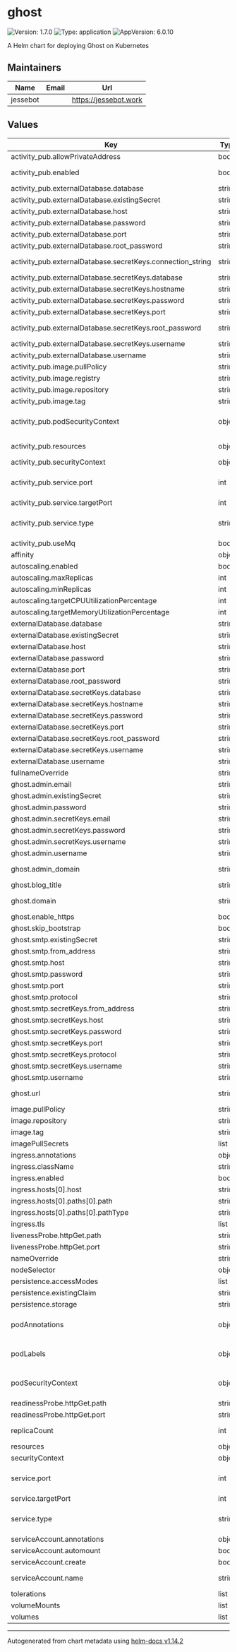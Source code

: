 # ghost

![Version: 1.7.0](https://img.shields.io/badge/Version-1.7.0-informational?style=flat-square) ![Type: application](https://img.shields.io/badge/Type-application-informational?style=flat-square) ![AppVersion: 6.0.10](https://img.shields.io/badge/AppVersion-6.0.10-informational?style=flat-square)

A Helm chart for deploying Ghost on Kubernetes

## Maintainers

| Name | Email | Url |
| ---- | ------ | --- |
| jessebot |  | <https://jessebot.work> |

## Values

| Key | Type | Default | Description |
|-----|------|---------|-------------|
| activity_pub.allowPrivateAddress | bool | `true` | allow private addresses |
| activity_pub.enabled | bool | `true` | enable activity pub. I actually don't know how to make this work without activity pub :( submit a PR if you know! |
| activity_pub.externalDatabase.database | string | `""` | database name. ignored if existingSecret not "" |
| activity_pub.externalDatabase.existingSecret | string | `""` | existing kubernetes secret for your external Database |
| activity_pub.externalDatabase.host | string | `""` | database hostname. ignored if existingSecret not "" |
| activity_pub.externalDatabase.password | string | `""` | database password. ignored if existingSecret not "" |
| activity_pub.externalDatabase.port | string | `""` | database port. ignored if existingSecret not "" |
| activity_pub.externalDatabase.root_password | string | `""` | database root password. ignored if existingSecret not "" |
| activity_pub.externalDatabase.secretKeys.connection_string | string | `""` | secret key in existing k8s secret for ActivityPub mysql connection string |
| activity_pub.externalDatabase.secretKeys.database | string | `""` | secret key in existing k8s secret for ActivityPub database name |
| activity_pub.externalDatabase.secretKeys.hostname | string | `""` | secret key in existing k8s secret for ActivityPub database hostname |
| activity_pub.externalDatabase.secretKeys.password | string | `""` | secret key in existing k8s secret for ActivityPub database password |
| activity_pub.externalDatabase.secretKeys.port | string | `""` | secret key in existing k8s secret for ActivityPub database port |
| activity_pub.externalDatabase.secretKeys.root_password | string | `""` | secret key in existing k8s secret for ActivityPub database root password |
| activity_pub.externalDatabase.secretKeys.username | string | `""` | secret key in existing k8s secret for ActivityPub database username |
| activity_pub.externalDatabase.username | string | `""` | database username. ignored if existingSecret not "" |
| activity_pub.image.pullPolicy | string | `"IfNotPresent"` | This sets the pull policy for ActivityPub images. |
| activity_pub.image.registry | string | `"ghcr.io"` | ActivityPub image registry |
| activity_pub.image.repository | string | `"tryghost/activitypub"` | ActivityPub image repo |
| activity_pub.image.tag | string | `"1.1"` | ActivityPub verison (the image tag) |
| activity_pub.podSecurityContext | object | `{}` | ActivityPub Configure Pods Security Context ref: https://kubernetes.io/docs/tasks/configure-pod-container/security-context/#set-the-security-context-for-a-pod |
| activity_pub.resources | object | `{}` | ActivityPub pod resources: requested cpu/mem and limits for cpu/mem |
| activity_pub.securityContext | object | `{}` | ActivityPub Configure container Security Context |
| activity_pub.service.port | int | `8080` | sets the ActivityPub ports more information can be found here: https://kubernetes.io/docs/concepts/services-networking/service/#field-spec-ports |
| activity_pub.service.targetPort | int | `8080` | port in the ActivityPub container you want to contact |
| activity_pub.service.type | string | `"ClusterIP"` | sets the ActivityPub service type more information can be found here: https://kubernetes.io/docs/concepts/services-networking/service/#publishing-services-service-types |
| activity_pub.useMq | bool | `false` | use MQ |
| affinity | object | `{}` | pod or node affinity |
| autoscaling.enabled | bool | `false` | enable autoscaling |
| autoscaling.maxReplicas | int | `2` | autoscaling max pod replicas |
| autoscaling.minReplicas | int | `1` | autoscaling minimum pod replicas |
| autoscaling.targetCPUUtilizationPercentage | int | `80` | autoscaling CPU percentage to start scaling at |
| autoscaling.targetMemoryUtilizationPercentage | int | `80` | autoscaling memory percentage to start scaling at |
| externalDatabase.database | string | `""` | database name. ignored if existingSecret not "" |
| externalDatabase.existingSecret | string | `""` | existing kubernetes secret for your external Database |
| externalDatabase.host | string | `""` | database hostname. ignored if existingSecret not "" |
| externalDatabase.password | string | `""` | database password. ignored if existingSecret not "" |
| externalDatabase.port | string | `""` | database port. ignored if existingSecret not "" |
| externalDatabase.root_password | string | `""` | database root password. ignored if existingSecret not "" |
| externalDatabase.secretKeys.database | string | `""` | secret key in your existing k8s secret for the database name |
| externalDatabase.secretKeys.hostname | string | `""` | secret key in your existing k8s secret for the database hostname |
| externalDatabase.secretKeys.password | string | `""` | secret key in your existing k8s secret for the database password |
| externalDatabase.secretKeys.port | string | `""` | secret key in your existing k8s secret for the database port |
| externalDatabase.secretKeys.root_password | string | `""` | secret key in your existing k8s secret for the database root password |
| externalDatabase.secretKeys.username | string | `""` | secret key in your existing k8s secret for the database username |
| externalDatabase.username | string | `""` | database username. ignored if existingSecret not "" |
| fullnameOverride | string | `""` | fullname Override |
| ghost.admin.email | string | `""` | admin email. ignored if existingSecret not "" |
| ghost.admin.existingSecret | string | `""` | existing kubernetes secret with ghost admin credentials |
| ghost.admin.password | string | `""` | admin password. ignored if existingSecret not "" |
| ghost.admin.secretKeys.email | string | `""` | Key in existing Kubernetes Secret with the admin email. |
| ghost.admin.secretKeys.password | string | `""` | Key in existing Kubernetes Secret with the admin password. |
| ghost.admin.secretKeys.username | string | `""` | Key in existing Kubernetes Secret with the admin username. |
| ghost.admin.username | string | `""` | admin username. ignored if existingSecret not "" |
| ghost.admin_domain | string | `""` | admin domain of the ghost blog, used for admin portal (must NOT include http:// or https://) e.g. admin.blog.example.com |
| ghost.blog_title | string | `""` | title of your ghost blog |
| ghost.domain | string | `""` | domain of the ghost blog (must NOT include http:// or https://) e.g. blog.example.com |
| ghost.enable_https | bool | `false` | enable HTTPS for the ghost blog |
| ghost.skip_bootstrap | bool | `false` | skip install of ghost at pod restart |
| ghost.smtp.existingSecret | string | `""` | existing kubernetes secret with ghost smtp credentials |
| ghost.smtp.from_address | string | `""` | smtp from address. ignored if existingSecret not "" |
| ghost.smtp.host | string | `""` | smtp hostname. ignored if existingSecret not "" |
| ghost.smtp.password | string | `""` | smtp password. ignored if existingSecret not "" |
| ghost.smtp.port | string | `""` | smtp port. ignored if existingSecret not "" |
| ghost.smtp.protocol | string | `""` | smtp protocol. ignored if existingSecret not "" |
| ghost.smtp.secretKeys.from_address | string | `""` | Key in existing Kubernetes Secret with the smtp from address. |
| ghost.smtp.secretKeys.host | string | `""` | Key in existing Kubernetes Secret with the smtp host. |
| ghost.smtp.secretKeys.password | string | `""` | Key in existing Kubernetes Secret with the smtp password. |
| ghost.smtp.secretKeys.port | string | `""` | Key in existing Kubernetes Secret with the smtp port. |
| ghost.smtp.secretKeys.protocol | string | `""` | Key in existing Kubernetes Secret with the smtp protocol. |
| ghost.smtp.secretKeys.username | string | `""` | Key in existing Kubernetes Secret with the smtp username. |
| ghost.smtp.username | string | `""` | smtp username. ignored if existingSecret not "" |
| ghost.url | string | `""` | public url of the ghost blog (must INCLUDE http:// or https://) e.g. https://blog.example.com |
| image.pullPolicy | string | `"IfNotPresent"` | This sets the pull policy for images. |
| image.repository | string | `"ghost"` | image repo |
| image.tag | string | `""` |  |
| imagePullSecrets | list | `[]` |  |
| ingress.annotations | object | `{}` |  |
| ingress.className | string | `""` | ingress class name e.g. nginx |
| ingress.enabled | bool | `false` | enable ingress from outside the cluster |
| ingress.hosts[0].host | string | `"chart-example.local"` |  |
| ingress.hosts[0].paths[0].path | string | `"/"` |  |
| ingress.hosts[0].paths[0].pathType | string | `"ImplementationSpecific"` |  |
| ingress.tls | list | `[]` |  |
| livenessProbe.httpGet.path | string | `"/"` |  |
| livenessProbe.httpGet.port | string | `"http"` |  |
| nameOverride | string | `""` | This is to override the chart name. |
| nodeSelector | object | `{}` | node selector |
| persistence.accessModes | list | `[]` | accessModes for the PVC (ignored if persistence.existingClaim is set) |
| persistence.existingClaim | string | `""` | use an existing Kubernetes Peristent Volume Claim |
| persistence.storage | string | `"1Gi"` | size of the PVC (ignored if persistence.existingClaim is set) |
| podAnnotations | object | `{}` | This is for setting Kubernetes Annotations to a Pod. For more info checkout: https://kubernetes.io/docs/concepts/overview/working-with-objects/annotations/ |
| podLabels | object | `{}` | This is for setting Kubernetes Labels to a Pod. For more info checkout: https://kubernetes.io/docs/concepts/overview/working-with-objects/labels/ |
| podSecurityContext | object | `{}` | Configure Pods Security Context ref: https://kubernetes.io/docs/tasks/configure-pod-container/security-context/#set-the-security-context-for-a-pod |
| readinessProbe.httpGet.path | string | `"/"` |  |
| readinessProbe.httpGet.port | string | `"http"` |  |
| replicaCount | int | `1` | This will set the replicaset count more information can be found here: https://kubernetes.io/docs/concepts/workloads/controllers/replicaset/ |
| resources | object | `{}` | pod resources: requested cpu/mem and limits for cpu/mem |
| securityContext | object | `{}` |  |
| service.port | int | `80` | This sets the ports more information can be found here: https://kubernetes.io/docs/concepts/services-networking/service/#field-spec-ports |
| service.targetPort | int | `2368` | this is the port in the container you want to contact |
| service.type | string | `"ClusterIP"` | This sets the service type more information can be found here: https://kubernetes.io/docs/concepts/services-networking/service/#publishing-services-service-types |
| serviceAccount.annotations | object | `{}` | Annotations to add to the service account |
| serviceAccount.automount | bool | `true` | Automatically mount a ServiceAccount's API credentials? |
| serviceAccount.create | bool | `true` | Specifies whether a service account should be created |
| serviceAccount.name | string | `""` | The name of the service account to use. If not set and create is true, a name is generated using the fullname template |
| tolerations | list | `[]` | tolerations to tolerate tainted nodes |
| volumeMounts | list | `[]` | Additional volumeMounts on the output Deployment definition. |
| volumes | list | `[]` | Additional volumes on the output Deployment definition. |

----------------------------------------------
Autogenerated from chart metadata using [helm-docs v1.14.2](https://github.com/norwoodj/helm-docs/releases/v1.14.2)
